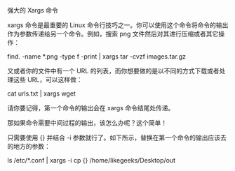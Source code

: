 强大的 Xargs 命令

xargs 命令是最重要的 Linux 命令行技巧之一。你可以使用这个命令将命令的输出作为参数传递给另一个命令。例如，搜索 png 文件然后对其进行压缩或者其它操作：

find. -name *.png -type f -print | xargs tar -cvzf images.tar.gz

又或者你的文件中有一个 URL 的列表，而你想要做的是以不同的方式下载或者处理这些 URL，可以这样做：

cat urls.txt | xargs wget

请你要记得，第一个命令的输出会在 xargs 命令结尾处传递。

那如果命令需要中间过程的输出，该怎么办呢？这个简单！

只需要使用 {} 并结合 -i 参数就行了。如下所示，替换在第一个命令的输出应该去的地方的参数：

ls /etc/*.conf | xargs -i cp {} /home/likegeeks/Desktop/out
